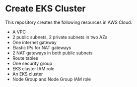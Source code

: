 # Create EKS Cluster

This repository creates the following resources in AWS Cloud:

- A VPC
- 2 public subnets, 2 private subnets in two AZs
- One internet gateway
- Elastic IPs for NAT gateways
- 2 NAT gateways in both public subnets
- Route tables
- One security group
- EKS cluster IAM role
- An EKS cluster
- Node Group and Node Group IAM role
